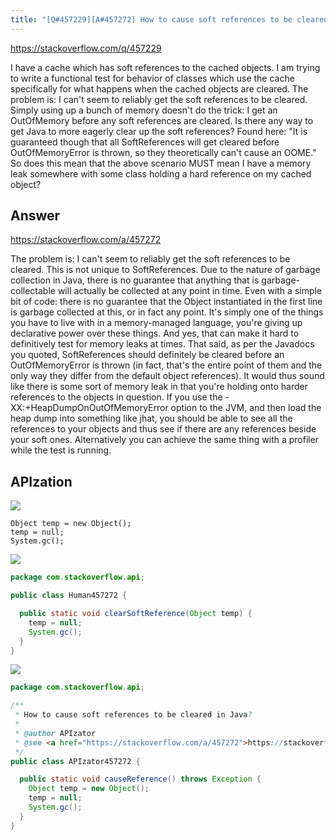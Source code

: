 ```yaml
---
title: "[Q#457229][A#457272] How to cause soft references to be cleared in Java?"
---
```


https://stackoverflow.com/q/457229

I have a cache which has soft references to the cached objects. I am trying to write a functional test for behavior of classes which use the cache specifically for what happens when the cached objects are cleared.
The problem is: I can&#x27;t seem to reliably get the soft references to be cleared. Simply using up a bunch of memory doesn&#x27;t do the trick: I get an OutOfMemory before any soft references are cleared.
Is there any way to get Java to more eagerly clear up the soft references?
Found here:
&quot;It is guaranteed though that all
  SoftReferences will get cleared before
  OutOfMemoryError is thrown, so they
  theoretically can&#x27;t cause an OOME.&quot;
So does this mean that the above scenario MUST mean I have a memory leak somewhere with some class holding a hard reference on my cached object?

## Answer

https://stackoverflow.com/a/457272

The problem is: I can&#x27;t seem to
  reliably get the soft references to be
  cleared.
This is not unique to SoftReferences.  Due to the nature of garbage collection in Java, there is no guarantee that anything that is garbage-collectable will actually be collected at any point in time.  Even with a simple bit of code:
there is no guarantee that the Object instantiated in the first line is garbage collected at this, or in fact any point.  It&#x27;s simply one of the things you have to live with in a memory-managed language, you&#x27;re giving up declarative power over these things.  And yes, that can make it hard to definitively test for memory leaks at times.
That said, as per the Javadocs you quoted, SoftReferences should definitely be cleared before an OutOfMemoryError is thrown (in fact, that&#x27;s the entire point of them and the only way they differ from the default object references).  It would thus sound like there is some sort of memory leak in that you&#x27;re holding onto harder references to the objects in question.
If you use the -XX:+HeapDumpOnOutOfMemoryError option to the JVM, and then load the heap dump into something like jhat, you should be able to see all the references to your objects and thus see if there are any references beside your soft ones.  Alternatively you can achieve the same thing with a profiler while the test is running.

## APIzation

<div class="code-3columns-row">

<div class="code-3columns-column">

<div><img src="/stackoverflow.png" /></div>

```plain
Object temp = new Object();
temp = null;
System.gc();
```

</div>

<div class="code-3columns-column">

<div><img src="/human.png" /></div>

```java
package com.stackoverflow.api;

public class Human457272 {

  public static void clearSoftReference(Object temp) {
    temp = null;
    System.gc();
  }
}

```

</div>

<div class="code-3columns-column">

<div><img src="/apizator.png" /></div>

```java
package com.stackoverflow.api;

/**
 * How to cause soft references to be cleared in Java?
 *
 * @author APIzator
 * @see <a href="https://stackoverflow.com/a/457272">https://stackoverflow.com/a/457272</a>
 */
public class APIzator457272 {

  public static void causeReference() throws Exception {
    Object temp = new Object();
    temp = null;
    System.gc();
  }
}

```

</div>

</div>